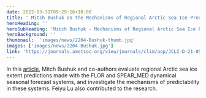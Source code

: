 ```yaml
---
date: 2022-03-31T09:29:16+10:00
title: ' Mitch Bushuk on the Mechanisms of Regional Arctic Sea Ice Predictability'
heroHeading: ''
heroSubHeading: 'Mitch Bushuk - Mechanisms of Regional Arctic Sea Ice Predictability in Two Dynamical Seasonal Forecast Systems'
heroBackground: ''
thumbnail:  'images/news/2204-Bushuk-thumb.jpg'
images: ['images/news/2204-Bushuk.jpg']
link: 'https://journals.ametsoc.org/view/journals/clim/aop/JCLI-D-21-0544.1/JCLI-D-21-0544.1.xml' 
---
```


In this [article](https://journals.ametsoc.org/view/journals/clim/aop/JCLI-D-21-0544.1/JCLI-D-21-0544.1.xml), Mitch Bushuk and co-authors evaluate regional Arctic sea ice extent predictions made with the FLOR and SPEAR_MED dynamical seasonal forecast systems, and investigate the mechanisms of predictability in these systems. Feiyu Lu also contributed to the research.